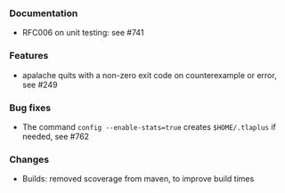 <!-- NOTE:
     Release notes for unreleased changes go here, following this format:

        ### Features

         * Change description, see #123

        ### Bug fixes

         * Some bug fix, see #124

     DO NOT LEAVE A BLANK LINE BELOW THIS PREAMBLE -->
### Documentation

 * RFC006 on unit testing: see #741

### Features

 * apalache quits with a non-zero exit code on counterexample or error, see #249

### Bug fixes

 * The command `config --enable-stats=true` creates `$HOME/.tlaplus` if needed, see #762

### Changes

 * Builds: removed scoverage from maven, to improve build times
